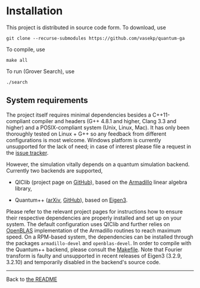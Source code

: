 # Installation

This project is distributed in source code form. To download, use

```
git clone --recurse-submodules https://github.com/vasekp/quantum-ga
```

To compile, use

```
make all
```

To run (Grover Search), use

```
./search
```

## System requirements

The project itself requires minimal dependencies besides a C++11-compliant compiler and headers (G++ 4.8.1 and higher, Clang 3.3 and higher) and a POSIX-compliant system (Unix, Linux, Mac). It has only been thoroughly tested on Linux + G++ so any feedback from different configurations is most welcome. Windows platform is currently unsupported for the lack of need; in case of interest please file a request in the [issue tracker](https://github.com/vasekp/quantum-ga/issues).

However, the simulation vitally depends on a quantum simulation backend. Currently two backends are supported,

* QIClib (project page on [GitHub](https://titaschanda.github.io/QIClib/)), based on the [Armadillo](http://arma.sourceforge.net/) linear algebra library,

* Quantum++ ([arXiv](https://arxiv.org/abs/1412.4704), [GitHub](https://github.com/vsoftco/qpp)), based on [Eigen3](http://eigen.tuxfamily.org/).

Please refer to the relevant project pages for instructions how to ensure their respective dependencies are properly installed and set up on your system. The default configuration uses QIClib and further relies on [OpenBLAS](http://www.openblas.net/) implementation of the Armadillo routines to reach maximum speed. On a RPM-based system, the dependencies can be installed through the packages `armadillo-devel` and `openblas-devel`. In order to compile with the Quantum++ backend, please consult the [Makefile](https://github.com/vasekp/quantum-ga/blob/master/Makefile). Note that Fourier transform is faulty and unsupported in recent releases of Eigen3 (3.2.9, 3.2.10) and temporarily disabled in the backend's source code.

- - -

Back to [the README](https://github.com/vasekp/quantum-ga/blob/master/README.md)
